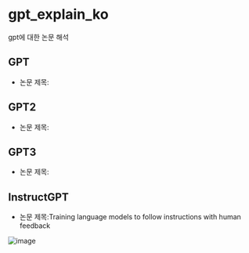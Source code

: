 # gpt_explain_ko
gpt에 대한 논문 해석 

## GPT
- 논문 제목:

## GPT2
- 논문 제목:


## GPT3
- 논문 제목:

## InstructGPT
- 논문 제목:Training language models to follow instructions with human feedback

![image](https://.png)
